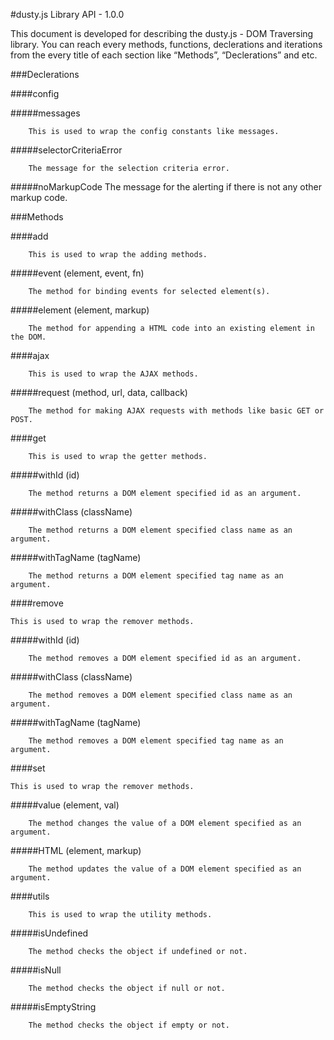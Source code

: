 #dusty.js Library API - 1.0.0

This document is developed for describing the dusty.js - DOM Traversing library. You can reach every methods, functions, declerations and iterations from the every title of each section like “Methods”, “Declerations” and etc.

###Declerations

####config

#####messages

		This is used to wrap the config constants like messages.

#####selectorCriteriaError

		The message for the selection criteria error.

#####noMarkupCode
		The message for the alerting if there is not any other markup code.

###Methods

####add

		This is used to wrap the adding methods.

#####event (element, event, fn)
		
		The method for binding events for selected element(s).

#####element (element, markup)
		
		The method for appending a HTML code into an existing element in the DOM.

####ajax

		This is used to wrap the AJAX methods.

#####request (method, url, data, callback)
		
		The method for making AJAX requests with methods like basic GET or POST.

####get

		This is used to wrap the getter methods.

#####withId (id)
		
		The method returns a DOM element specified id as an argument.

#####withClass (className)

		The method returns a DOM element specified class name as an argument.

#####withTagName (tagName)
		
		The method returns a DOM element specified tag name as an argument.

####remove

	This is used to wrap the remover methods.

#####withId (id)
		
		The method removes a DOM element specified id as an argument.

#####withClass (className)
		
		The method removes a DOM element specified class name as an argument.

#####withTagName (tagName)
		
		The method removes a DOM element specified tag name as an argument.

####set

	This is used to wrap the remover methods.

#####value (element, val)
		
		The method changes the value of a DOM element specified as an argument.

#####HTML (element, markup)
		
		The method updates the value of a DOM element specified as an argument.

####utils
	
		This is used to wrap the utility methods.

#####isUndefined
		
		The method checks the object if undefined or not.

#####isNull
		
		The method checks the object if null or not.

#####isEmptyString
		
		The method checks the object if empty or not.
